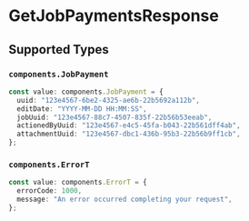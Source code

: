 # GetJobPaymentsResponse


## Supported Types

### `components.JobPayment`

```typescript
const value: components.JobPayment = {
  uuid: "123e4567-6be2-4325-ae6b-22b5692a112b",
  editDate: "YYYY-MM-DD HH:MM:SS",
  jobUuid: "123e4567-88c7-4507-835f-22b56b53eeab",
  actionedByUuid: "123e4567-e4c5-45fa-b043-22b561dff4ab",
  attachmentUuid: "123e4567-dbc1-436b-95b3-22b56b9ff1cb",
};
```

### `components.ErrorT`

```typescript
const value: components.ErrorT = {
  errorCode: 1000,
  message: "An error occurred completing your request",
};
```

